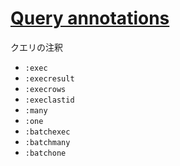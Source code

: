 # [Query annotations](https://docs.sqlc.dev/en/stable/reference/query-annotations.html)

クエリの注釈

- `:exec`
- `:execresult`
- `:execrows`
- `:execlastid`
- `:many`
- `:one`
- `:batchexec`
- `:batchmany`
- `:batchone`
